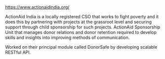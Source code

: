 https://www.actionaidindia.org/

ActionAid India is a locally registered CSO that works to fight poverty and it does this by partnering with projects at the
grassroot level and securing support through child sponsorship for such projects. ActionAid Sponsorship Unit that manages donor 
relations and donor retention required  to develop skills and insights into improving methods of communication.

Worked on their principal module called DonorSafe by developing scalable RESTful API.
